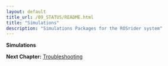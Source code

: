```yaml
---
layout: default
title_url: /09_STATUS/README.html
title: "Simulations"
description: "Simulations Packages for the ROSrider system"
---
```


**Simulations**


__Next Chapter:__ [Troubleshooting](../10_DEBUG/README.md)